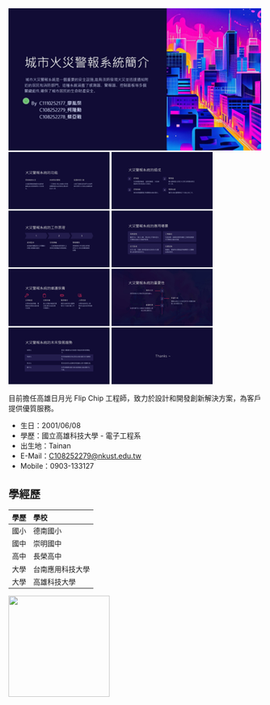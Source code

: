 
<img src="https://github.com/Xun0608/Xun0608/blob/main/%E6%8A%95%E5%BD%B1%E7%89%871.JPG" width="500" />
<img src="https://github.com/Xun0608/Xun0608/blob/main/%E6%8A%95%E5%BD%B1%E7%89%872.JPG" width="200" />
<img src="https://github.com/Xun0608/Xun0608/blob/main/%E6%8A%95%E5%BD%B1%E7%89%873.JPG" width="200" />
<img src="https://github.com/Xun0608/Xun0608/blob/main/%E6%8A%95%E5%BD%B1%E7%89%874.JPG" width="200" />
<img src="https://github.com/Xun0608/Xun0608/blob/main/%E6%8A%95%E5%BD%B1%E7%89%875.JPG" width="200" />
<img src="https://github.com/Xun0608/Xun0608/blob/main/%E6%8A%95%E5%BD%B1%E7%89%876.JPG" width="200" />
<img src="https://github.com/Xun0608/Xun0608/blob/main/%E6%8A%95%E5%BD%B1%E7%89%877.JPG" width="200" />
<img src="https://github.com/Xun0608/Xun0608/blob/main/%E6%8A%95%E5%BD%B1%E7%89%878.JPG" width="200" />
<img src="https://github.com/Xun0608/Xun0608/blob/main/%E6%8A%95%E5%BD%B1%E7%89%879.JPG" width="200" />



  目前擔任高雄日月光 Flip Chip 工程師，致力於設計和開發創新解決方案，為客戶提供優質服務。
  
- 生日：2001/06/08
- 學歷：國立高雄科技大學 - 電子工程系
- 出生地：Tainan
- E-Mail：C108252279@nkust.edu.tw
- Mobile：0903-133127

## 學經歷

| 學歷                    | 學校                   
|:---------------------------|:----------------------|
| 國小                    | 德南國小     |
| 國中               | 崇明國中 |
| 高中              | 長榮高中     |
| 大學            | 台南應用科技大學        |
| 大學             | 高雄科技大學           |

<img src="https://github.com/Xun0608/Xun0608/assets/161833750/da4454e4-d18c-4e7c-836f-28d7cec4117b" width="200" height="200">



